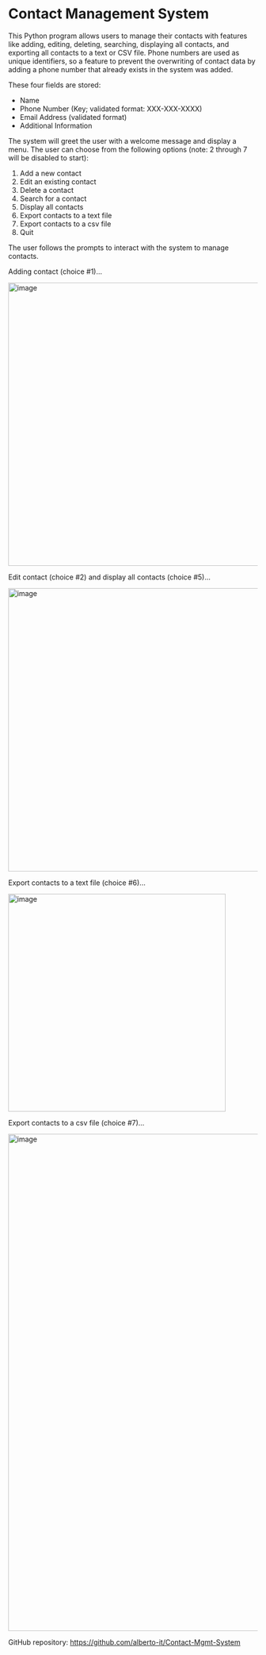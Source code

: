 # Contact Management System

This Python program allows users to manage their contacts with features like adding, editing, deleting, searching, displaying all contacts, and exporting all contacts to a text or CSV file. Phone numbers are used as unique identifiers, so a feature to prevent the overwriting of contact data by adding a phone number that already exists in the system was added.

These four fields are stored:
 - Name
 - Phone Number (Key; validated format: XXX-XXX-XXXX)
 - Email Address (validated format)
 - Additional Information

The system will greet the user with a welcome message and display a menu.
The user can choose from the following options (note: 2 through 7 will be disabled to start):
1. Add a new contact
2. Edit an existing contact
3. Delete a contact 
4. Search for a contact 
5. Display all contacts 
6. Export contacts to a text file
7. Export contacts to a csv file
8. Quit

The user follows the prompts to interact with the system to manage contacts.

Adding contact (choice #1)...

<img width="571" alt="image" src="https://github.com/alberto-it/Contact-Mgmt-System/assets/56044114/a71b021f-ee35-44db-b41b-ac1d13846bb6">

Edit contact (choice #2) and display all contacts (choice #5)...

<img width="571" alt="image" src="https://github.com/alberto-it/Contact-Mgmt-System/assets/56044114/51070b42-6cc7-42c2-9f80-399b515920f0">

Export contacts to a text file (choice #6)...

<img width="439" alt="image" src="https://github.com/alberto-it/Contact-Mgmt-System/assets/56044114/d2dc4cc0-5fc2-4a68-a5c2-bc8e29e65a4c">

Export contacts to a csv file (choice #7)...

<img width="1002" alt="image" src="https://github.com/alberto-it/Contact-Mgmt-System/assets/56044114/2114c643-6077-4597-8381-04399d77f9b3">

GitHub repository: 
https://github.com/alberto-it/Contact-Mgmt-System
